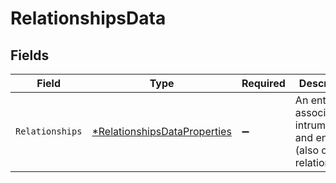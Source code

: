 # RelationshipsData


## Fields

| Field                                                                              | Type                                                                               | Required                                                                           | Description                                                                        |
| ---------------------------------------------------------------------------------- | ---------------------------------------------------------------------------------- | ---------------------------------------------------------------------------------- | ---------------------------------------------------------------------------------- |
| `Relationships`                                                                    | [*RelationshipsDataProperties](../../models/shared/relationshipsdataproperties.md) | :heavy_minus_sign:                                                                 | An entity's associated intruments and entities (also called relationships)         |